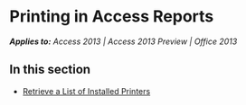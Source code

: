 
# Printing in Access Reports

 _**Applies to:** Access 2013 | Access 2013 Preview | Office 2013_


## In this section


-  [Retrieve a List of Installed Printers](e3162c3e-6b5b-77c3-32f9-1fdfa64cdefc.md)
    

